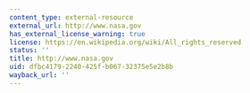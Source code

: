 ```yaml
---
content_type: external-resource
external_url: http://www.nasa.gov
has_external_license_warning: true
license: https://en.wikipedia.org/wiki/All_rights_reserved
status: ''
title: http://www.nasa.gov
uid: dfbc4179-2240-425f-b067-32375e5e2b8b
wayback_url: ''
---
```

